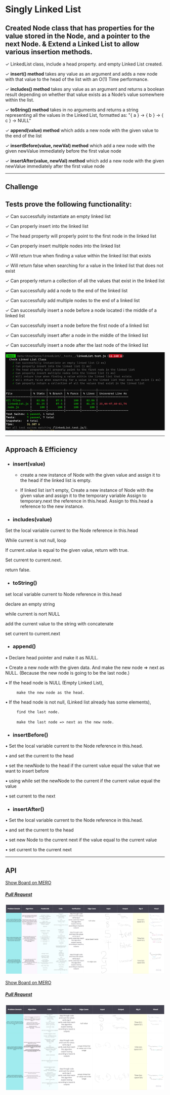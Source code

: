 # Singly Linked List
<!-- Short summary or background information -->

## Created Node class that has properties for the value stored in the Node, and a pointer to the next Node. & Extend a Linked List to allow various insertion methods.


&check;  LinkedList class, include a head property. and empty Linked List created.

&check;  **insert() method** 
takes any value as an argument and adds a new node with that value to the head of the list with an O(1) Time performance.

&check;  **includes() method** takes any value as an argument and returns a boolean result depending on whether that value exists as a Node’s value somewhere within the list.

&check;  **toString() method** 
takes in no arguments and returns a string representing all the values in the Linked List, formatted as:
"{ a } -> { b } -> { c } -> NULL"

&check; **append(value) method**
 which adds a new node with the given value to the end of the list

 &check; **insertBefore(value, newVal) method**
  which add a new node with the given newValue immediately before the first value node

&check; **insertAfter(value, newVal) method**
 which add a new node with the given newValue immediately after the first value node



***

## Challenge

## Tests prove the following functionality:

&check; Can successfully instantiate an empty linked list

&check; Can properly insert into the linked list

&check; The head property will properly point to the first node in the linked list

&check; Can properly insert multiple nodes into the linked list

&check; Will return true when finding a value within the linked list that exists

&check; Will return false when searching for a value in the linked list that does not exist

&check; Can properly return a collection of all the values that exist in the linked list

&check; Can successfully add a node to the end of the linked list

&check; Can successfully add multiple nodes to the end of a linked list

&check; Can successfully insert a node before a node located i the middle of a linked list

&check; Can successfully insert a node before the first node of a linked list

&check; Can successfully insert after a node in the middle of the linked list

&check; Can successfully insert a node after the last node of the linked list

![](./linkedListTest.png)

***


## Approach & Efficiency

- ### insert(value)

   - create a new instance of Node with the given value and assign it to the head if the linked list is empty.


   - If linked list isn't empty, Create a new instance of Node with the given value and assign it to the temporary variable
Assign to temporary.next the reference in this.head.
Assign to this.head a reference to the new instance.




- ### includes(value)

Set the local variable current to the Node reference in this.head

While current is not null, loop

If current.value is equal to the given value, return with true.

Set current to current.next.

return false.


- ### toString()

set local variable current to Node reference in this.head

declare an empty string

while current is nort NULL

add the current value to the string with concatenate

set current to current.next

- ### append()

• Declare head pointer and make it as NULL.


• Create a new node with the given data. And make the new node => next as NULL.
    (Because the new node is going to be the last node.)


• If the head node is NULL (Empty Linked List),

         make the new node as the head.


• If the head node is not null, (Linked list already has some elements),

         find the last node.

         make the last node => next as the new node.


- ### insertBefore()

• Set the local variable current to the Node reference in this.head.



• and set the current to the head

 • set the newNode to the head if the current value equal the value that we want to insert before



• using while set the newNode to the current if the current value equal the value

• set current to the next


- ### insertAfter()

• Set the local variable current to the Node reference in this.head.

• and set the current to the head

• set new Node to the current next if the value equal to the current value

• set current to the current next


***

## API

[Show Board on MERO](https://miro.com/welcomeonboard/hWMltNg2K7jA0YBOgTiBp5itbvCPnhNmYe4i0IIK5GnOK211bP7J5C9tRaJ8n9Ro)

##### [Pull Request](https://github.com/wafaankoush99/data-structures-and-algorithms/pull/37)


![](api.jpg)

[Show Board on MERO](https://miro.com/welcomeonboard/gUzOYvPx7tSNkMiN2R1k3KG8bLA6VbvdjZQcRt0X7VeyiFKT0P38kROhRpyplt3y)

##### [Pull Request](https://github.com/wafaankoush99/data-structures-and-algorithms/pull/43)
![](api2.jpg)


